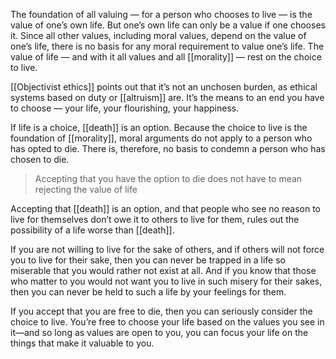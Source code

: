The foundation of all valuing — for a person who chooses to live — is the value of one’s own life. But one’s own life can only be a value if one chooses it. Since all other values, including moral values, depend on the value of one’s life, there is no basis for any moral requirement to value one’s life. The value of life — and with it all values and all [[morality]] — rest on the choice to live.

[[Objectivist ethics]] points out that it’s not an unchosen burden, as ethical systems based on duty or [[altruism]] are. It’s the means to an end you have to choose — your life, your flourishing, your happiness.

If life is a choice, [[death]] is an option. Because the choice to live is the foundation of [[morality]], moral arguments do not apply to a person who has opted to die. There is, therefore, no basis to condemn a person who has chosen to die.

> Accepting that you have the option to die does not have to mean rejecting the value of life

Accepting that [[death]] is an option, and that people who see no reason to live for themselves don’t owe it to others to live for them, rules out the possibility of a life worse than [[death]].

If you are not willing to live for the sake of others, and if others will not force you to live for their sake, then you can never be trapped in a life so miserable that you would rather not exist at all. And if you know that those who matter to you would not want you to live in such misery for their sakes, then you can never be held to such a life by your feelings for them.

If you accept that you are free to die, then you can seriously consider the choice to live. You’re free to choose your life based on the values you see in it—and so long as values are open to you, you can focus your life on the things that make it valuable to you.